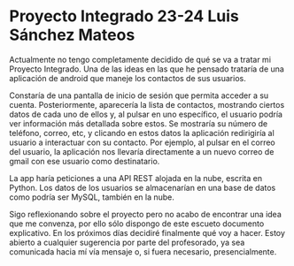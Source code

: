 # Proyecto Integrado 23-24 Luis Sánchez Mateos

Actualmente no tengo completamente decidido de qué se va a tratar mi Proyecto Integrado. Una de las ideas en las que he pensado trataría de una aplicación de android que maneje los contactos de sus usuarios.

Constaría de una pantalla de inicio de sesión que permita acceder a su cuenta. Posteriormente, aparecería la lista de contactos, mostrando ciertos datos de cada uno de ellos y, al pulsar en uno específico, el usuario podría ver información más detallada sobre estos. Se mostraría su número de teléfono, correo, etc, y clicando en estos datos la aplicación redirigiría al usuario a interactuar con su contacto. Por ejemplo, al pulsar en el correo del usuario, la aplicación nos llevaría directamente a un nuevo correo de gmail con ese usuario como destinatario.

La app haría peticiones a una API REST alojada en la nube, escrita en Python. Los datos de los usuarios se almacenarían en una base de datos como podría ser MySQL, también en la nube.

Sigo reflexionando sobre el proyecto pero no acabo de encontrar una idea que me convenza, por ello sólo dispongo de este escueto documento explicativo. En los próximos días decidiré finalmente qué voy a hacer. Estoy abierto a cualquier sugerencia por parte del profesorado, ya sea comunicada hacia mí vía mensaje o, si fuera necesario, presencialmente.

